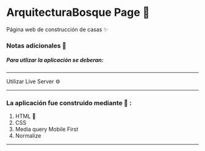 # ArquitecturaBosque Page 🌲

Página web de construcción de casas ✨


### Notas adicionales 📗

##### Para utlizar la aplicación se deberan:

---

Utilizar Live Server ⚙️ 

---

### La aplicación fue construido mediante 🔧 :

1. HTML 🚀
2. CSS
3. Media query Mobile First
4. Normalize

----
